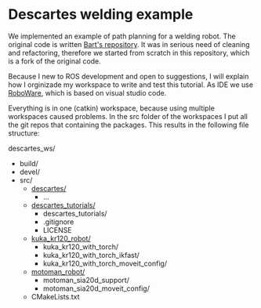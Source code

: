 # Descartes welding example

We implemented an example of path planning for a welding robot. The original code is written [Bart's repository](https://github.com/Bart123456/lasrobot_ws). It was in serious need of cleaning and refactoring, therefore we started from scratch in this repository, which is a fork of the original code.

Because I new to ROS development and open to suggestions, I will explain how I orginizade my workspace to write and test this tutorial. As IDE we use [RoboWare](http://www.roboware.me/), which is based on visual studio code.

Everything is in one (catkin) workspace, because using multiple workspaces caused problems. In the src folder of the workspaces I put all the git repos that containing the packages. This results in the following file structure:


descartes_ws/
  - build/
  - devel/
  - src/
    - [descartes/](https://github.com/JeroenDM/descartes/tree/indigo-devel)
      - ...
    - [descartes_tutorials/](https://github.com/JeroenDM/descartes_tutorials)
      - descartes_tutorials/
      - .gitignore
      - LICENSE
    - [kuka_kr120_robot/](https://github.com/JeroenDM/kuka_kr120_robot)
      - kuka_kr120_with_torch/
      - kuka_kr120_with_torch_ikfast/
      - kuka_kr120_with_torch_moveit_config/
    - [motoman_robot/](https://github.com/ros-industrial/motoman)
      - motoman_sia20d_support/
      - motoman_sia20d_moveit_config/
    - CMakeLists.txt
